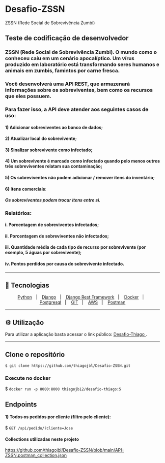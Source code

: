 # Desafio-ZSSN
ZSSN (Rede Social de Sobrevivência Zumbi)

## Teste de codificação de desenvolvedor


### ZSSN (Rede Social de Sobrevivência Zumbi). O mundo como o conheceu caiu em um cenário apocalíptico. Um vírus produzido em laboratório está transformando seres humanos e animais em zumbis, famintos por carne fresca.


### Você desenvolverá uma API REST,  que armazenará informações sobre os sobreviventes, bem como os recursos que eles possuem.
### Para fazer isso, a API deve atender aos seguintes casos de uso:
#### 1) Adicionar sobreviventes ao banco de dados;
#### 2) Atualizar local do sobrevivente;
#### 3) Sinalizar sobrevivente como infectado;
#### 4) Um sobrevivente é marcado como infectado quando pelo menos outros três sobreviventes relatam sua contaminação;
#### 5) Os sobreviventes não podem adicionar / remover itens do inventário;
#### 6) Itens comerciais:
##### Os sobreviventes podem trocar itens entre si.
### Relatórios:
#### i. Porcentagem de sobreviventes infectados;
#### ii. Porcentagem de sobreviventes não infectados;
#### iii. Quantidade média de cada tipo de recurso por sobrevivente (por exemplo, 5 águas por sobrevivente);
#### iv. Pontos perdidos por causa do sobrevivente infectado.

<hr>


## 🚀 Tecnologias
<p align="center">
    <a href="https://www.python.org/">Python</a>&nbsp;&nbsp;&nbsp;|&nbsp;&nbsp;&nbsp;
    <a href="https://www.djangoproject.com/">Django</a></a>&nbsp;&nbsp;&nbsp;|&nbsp;&nbsp;&nbsp;
    <a href="https://www.django-rest-framework.org/api-guide/viewsets/">Django Rest Framework</a></a>&nbsp;&nbsp;&nbsp;|&nbsp;&nbsp;&nbsp;
    <a href="https://www.docker.com/">Docker</a>&nbsp;&nbsp;&nbsp;|&nbsp;&nbsp;&nbsp;
    <a href="https://www.postgresql.org/">Postgresql</a></a>&nbsp;&nbsp;&nbsp;|&nbsp;&nbsp;&nbsp;
    <a href="https://git-scm.com/">GIT</a></a>&nbsp;&nbsp;&nbsp;|&nbsp;&nbsp;&nbsp;
    <a href="https://aws.amazon.com/">AWS</a></a>&nbsp;&nbsp;&nbsp;|&nbsp;&nbsp;&nbsp;
    <a href="https://www.postman.com/">Postman</a>
</p>
<hr>

## ⚙️ Utilização

Para utilizar a aplicação basta acessar o link público: <a href="http://ec2-18-211-64-16.compute-1.amazonaws.com/"> Desafio-Thiago </a>.

<hr>

## Clone o repositório

    $ git clone https://github.com/thiagojbl/Desafio-ZSSN.git


### Execute no docker

   $  ```docker run -p 8000:8000 thiagojb12/desafio-thiago:5```

## Endpoints 

#### 1) Todos os pedidos por cliente (filtro pelo cliente):

  $ ```GET /api/pedido/?cliente=Jose```


#### Collections utilizadas neste projeto


https://github.com/thiagojbl/Desafio-ZSSN/blob/main/API-ZSSN.postman_collection.json
